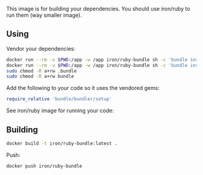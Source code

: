 This image is for building your dependencies. You should use
iron/ruby to run them (way smaller image).

## Using

Vendor your dependencies:

```sh
docker run --rm -v $PWD:/app -w /app iron/ruby-bundle sh -c 'bundle install --standalone --clean'
docker run --rm -v $PWD:/app -w /app iron/ruby-bundle sh -c 'bundle install --standalone --clean'
sudo chmod -R a+rw .bundle
sudo chmod -R a+rw bundle
```

Add the following to your code so it uses the vendored gems:

```ruby
require_relative 'bundle/bundler/setup'
```

See iron/ruby image for running your code:

## Building

```sh
docker build -t iron/ruby-bundle:latest .
```

Push:

```sh
docker push iron/ruby-bundle
```
